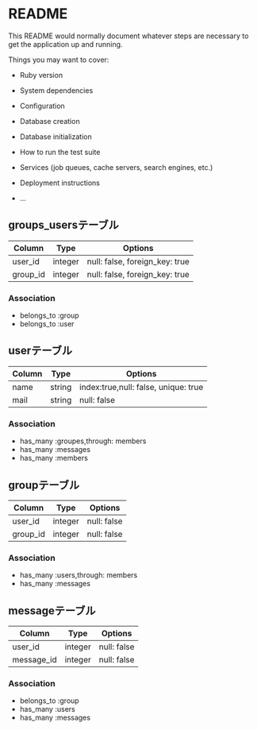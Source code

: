 # README

This README would normally document whatever steps are necessary to get the
application up and running.

Things you may want to cover:

* Ruby version

* System dependencies

* Configuration

* Database creation

* Database initialization

* How to run the test suite

* Services (job queues, cache servers, search engines, etc.)

* Deployment instructions

* ...


## groups_usersテーブル

|Column|Type|Options|
|------|----|-------|
|user_id|integer|null: false, foreign_key: true|
|group_id|integer|null: false, foreign_key: true|

### Association
- belongs_to :group
- belongs_to :user

## userテーブル

|Column|Type|Options|
|------|----|-------|
|name|string|index:true,null: false, unique: true|
|mail|string|null: false|

### Association
- has_many :groupes,through: members
- has_many :messages
- has_many :members

## groupテーブル

|Column|Type|Options|
|------|----|-------|
|user_id|integer|null: false|
|group_id|integer|null: false|

### Association
- has_many :users,through: members
- has_many :messages


## messageテーブル

|Column|Type|Options|
|------|----|-------|
|user_id|integer|null: false|
|message_id|integer|null: false|

### Association
- belongs_to :group
- has_many :users
- has_many :messages
